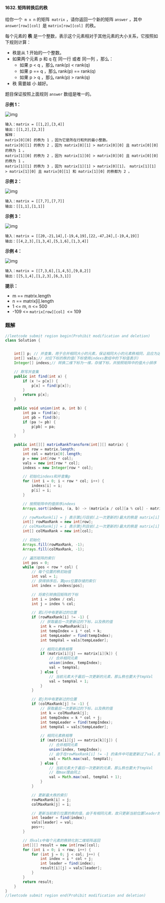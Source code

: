 #### 1632. 矩阵转换后的秩

给你一个` m x n` 的矩阵` matrix` ，请你返回一个新的矩阵 `answer` ，其中 `answer[row][col] `是 `matrix[row][col] `的秩。

每个元素的 **秩** 是一个整数，表示这个元素相对于其他元素的大小关系，它按照如下规则计算：

* 秩是从 1 开始的一个整数。
* 如果两个元素 p 和 q 在 同一行 或者 同一列 ，那么：
  * 如果 p < q ，那么 rank(p) < rank(q)
  * 如果 p == q ，那么 rank(p) == rank(q)
  * 如果 p > q ，那么 rank(p) > rank(q)
* 秩 需要越 小 越好。

题目保证按照上面规则 `answer` 数组是唯一的。

**示例 1：**

![img](C:\Users\Administrator\Desktop\新建文件夹\images\矩阵转换后的秩\1.jpg)

```shell
输入：matrix = [[1,2],[3,4]]
输出：[[1,2],[2,3]]
解释：
matrix[0][0] 的秩为 1 ，因为它是所在行和列的最小整数。
matrix[0][1] 的秩为 2 ，因为 matrix[0][1] > matrix[0][0] 且 matrix[0][0] 的秩为 1 。
matrix[1][0] 的秩为 2 ，因为 matrix[1][0] > matrix[0][0] 且 matrix[0][0] 的秩为 1 。
matrix[1][1] 的秩为 3 ，因为 matrix[1][1] > matrix[0][1]， matrix[1][1] > matrix[1][0] 且 matrix[0][1] 和 matrix[1][0] 的秩都为 2 。
```

**示例 2：**

![img](C:\Users\Administrator\Desktop\新建文件夹\images\矩阵转换后的秩\2.jpg)

```shell
输入：matrix = [[7,7],[7,7]]
输出：[[1,1],[1,1]]
```

**示例 3：**

![img](C:\Users\Administrator\Desktop\新建文件夹\images\矩阵转换后的秩\3.jpg)

```shell
输入：matrix = [[20,-21,14],[-19,4,19],[22,-47,24],[-19,4,19]]
输出：[[4,2,3],[1,3,4],[5,1,6],[1,3,4]]
```

**示例 4：**

![img](C:\Users\Administrator\Desktop\新建文件夹\images\矩阵转换后的秩\4.jpg)

```shell
输入：matrix = [[7,3,6],[1,4,5],[9,8,2]]
输出：[[5,1,4],[1,2,3],[6,3,1]]
```

**提示：**

* m == matrix.length
* n == matrix[i].length
* 1 <= m, n <= 500
* -109 <= `matrix[row][col] `<= 109



### 题解

```java
//leetcode submit region begin(Prohibit modification and deletion)
class Solution {


    int[] p; // 并查集，用于合并相同大小的元素，保证相同大小的元素秩相同，且应为这些相同元素中秩的最大值
    int[] vals;// 对应下标的秩的值(下标使用indexs数组中的下标值表示)
    Integer[] indexs;// 转换二维下标为一维，存储下标，并按照矩阵中的值大小排序

    // 默写并查集
    public int find(int x) {
        if (x != p[x]) {
            p[x] = find(p[x]);
        }
        return p[x];
    }

    public void union(int a, int b) {
        int pa = find(a);
        int pb = find(b);
        if (pa != pb) {
            p[pb] = pa;
        }
    }

    public int[][] matrixRankTransform(int[][] matrix) {
        int row = matrix.length;
        int col = matrix[0].length;
        p = new int[row * col];
        vals = new int[row * col];
        indexs = new Integer[row * col];

        // 初始化indexs和并查集p
        for (int i = 0; i < row * col; i++) {
            indexs[i] = i;
            p[i] = i;
        }

        // 按照矩阵中的值排序indexs
        Arrays.sort(indexs, (a, b) -> (matrix[a / col][a % col] - matrix[b / col][b % col]));

        // rowMaxRank[i] = j 表示第i行目前(上一次更新的)最大的秩是 matrix[i][j] 的秩
        int[] rowMaxRank = new int[row];
        // colMaxRank[j] = i 表示第j列目前(上一次更新的)最大的秩是 matrix[i][j] 的秩
        int[] colMaxRank = new int[col];

        // 初始化
        Arrays.fill(rowMaxRank, -1);
        Arrays.fill(colMaxRank, -1);

        // 遍历矩阵的索引
        int pos = 0;
        while (pos < row * col) {
            // 每个位置的秩初始值
            int val = 1;
            // 获得排序后，第pos位置存储的索引
            int index = indexs[pos];

            // 将索引转换回矩阵的下标
            int i = index / col;
            int j = index % col;

            // 若i行中有更新过的位置
            if (rowMaxRank[i] != -1) {
                // 获取最后一次更新过的下标，以及秩的值
                int k = rowMaxRank[i];
                int tempIndex = i * col + k;
                int tempLeader = find(tempIndex);
                int tempVal = vals[tempLeader];

                // 相同元素秩相等
                if (matrix[i][j] == matrix[i][k]) {
                    // 合并相同元素
                    union(index, tempIndex);
                    val = tempVal;
                } else {
                    // 当前元素大于最后一次更新的元素，那么秩也要大于tmpVal
                    val = tempVal + 1;
                }
            }

            // 若j列中有更新过的位置
            if (colMaxRank[j] != -1) {
                // 获取最后一次更新过的下标，以及秩的值
                int k = colMaxRank[j];
                int tempIndex = k * col + j;
                int tempLeader = find(tempIndex);
                int tempVal = vals[tempLeader];

                // 相同元素秩相等
                if (matrix[i][j] == matrix[k][j]) {
                    // 合并相同元素
                    union(index, tempIndex);
                    // 由于在rowMaxRank[i] != -1 的条件中可能更新过了val，而我们需要的是行、列中最大的秩，故取max
                    val = Math.max(val, tempVal);
                } else {
                    // 当前元素大于最后一次更新的元素，那么秩也要大于tmpVal
                    // 取max理由同上
                    val = Math.max(val, tempVal + 1);
                }
            }

            // 更新最大秩的索引
            rowMaxRank[i] = j;
            colMaxRank[j] = i;

            // 更新当前索引位置的秩的值，由于有相同元素，故只更新当前位置leader的秩的值
            int leader = find(index);
            vals[leader] = val;
            pos++;
        }

        // 将vals中每个元素的秩转化到二维矩阵返回
        int[][] result = new int[row][col];
        for (int i = 0; i < row; i++) {
            for (int j = 0; j < col; j++) {
                int index = i * col + j;
                int leader = find(index);
                result[i][j] = vals[leader];
            }
        }
        return result;
    }
}
//leetcode submit region end(Prohibit modification and deletion)

```

